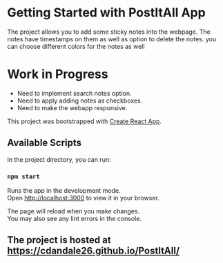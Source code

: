 # Getting Started with PostItAll App

The project allows you to add some sticky notes into the webpage. The notes have timestamps on them as well as
option to delete the notes. you can choose different colors for the notes as well

# Work in Progress

- Need to implement search notes option.
- Need to apply adding notes as checkboxes.
- Need to make the webapp responsive.

This project was bootstrapped with [Create React App](https://github.com/facebook/create-react-app).

## Available Scripts

In the project directory, you can run:

### `npm start`

Runs the app in the development mode.\
Open [http://localhost:3000](http://localhost:3000) to view it in your browser.

The page will reload when you make changes.\
You may also see any lint errors in the console.

## The project is hosted at https://cdandale26.github.io/PostItAll/
